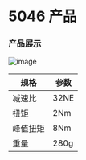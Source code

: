 # 5046 产品
### 产品展示

![image](/motor/5046/images/image.png "image")


| 规格      | 参数    |
|----------|--------|
| 减速比    | 32NE   |
| 扭矩      | 2Nm    |
| 峰值扭矩  | 8Nm    |
| 重量      | 280g   |    
